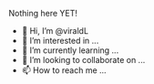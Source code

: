 Nothing here YET!


- 👋 Hi, I’m @viraldL
- 👀 I’m interested in ...
- 🌱 I’m currently learning ...
- 💞️ I’m looking to collaborate on ...
- 📫 How to reach me ...

<!---
viraldL/viraldL is a ✨ special ✨ repository because its `README.md` (this file) appears on your GitHub profile.
You can click the Preview link to take a look at your changes.
--->
